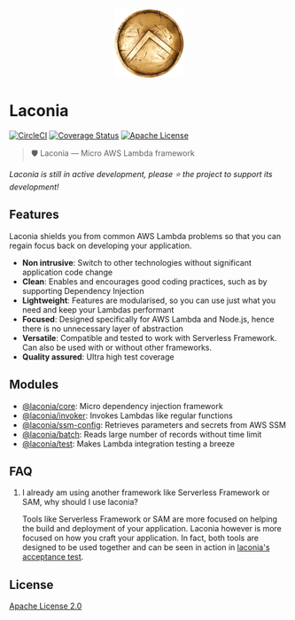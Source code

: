 <p align="center">
  <img alt="Laconia" src="docs/shield.png">
</p>

# Laconia

[![CircleCI](https://circleci.com/gh/ceilfors/laconia/tree/master.svg?style=shield)](https://circleci.com/gh/ceilfors/laconia/tree/master)
[![Coverage Status](https://coveralls.io/repos/github/ceilfors/laconia/badge.svg?branch=master)](https://coveralls.io/github/ceilfors/laconia?branch=master)
[![Apache License](https://img.shields.io/badge/license-Apache-blue.svg)](LICENSE)

> 🛡️ Laconia — Micro AWS Lambda framework

_Laconia is still in active development, please ⭐ the project to support its development!_

## Features

Laconia shields you from common AWS Lambda problems so that you can regain focus back
on developing your application.

* **Non intrusive**: Switch to other technologies without significant application code change
* **Clean**: Enables and encourages good coding practices, such as by supporting Dependency Injection
* **Lightweight**: Features are modularised, so you can use just what you need and keep your Lambdas performant
* **Focused**: Designed specifically for AWS Lambda and Node.js, hence there is no unnecessary layer of abstraction
* **Versatile**: Compatible and tested to work with Serverless Framework. Can also be used with or without other frameworks.
* **Quality assured**: Ultra high test coverage

## Modules

* [@laconia/core](packages/laconia-core/README.md): Micro dependency injection framework
* [@laconia/invoker](packages/laconia-invoker/README.md): Invokes Lambdas like regular functions
* [@laconia/ssm-config](packages/laconia-ssm-config/README.md): Retrieves parameters and secrets from AWS SSM
* [@laconia/batch](packages/laconia-batch/README.md): Reads large number of records without time limit
* [@laconia/test](packages/laconia-test/README.md): Makes Lambda integration testing a breeze

## FAQ

1.  I already am using another framework like Serverless Framework or SAM, why should I use laconia?

    Tools like Serverless Framework or SAM are more focused on helping the
    build and deployment of your application. Laconia however is more focused on
    how you craft your application. In fact, both tools are designed to be used together and
    can be seen in action in [laconia's acceptance test](packages/laconia-acceptance-test).

## License

[Apache License 2.0](LICENSE)
